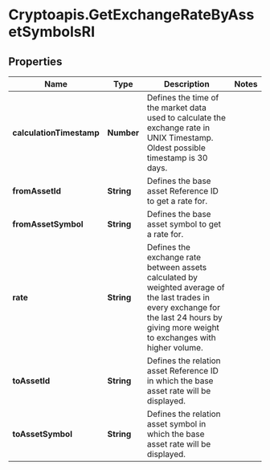 # Cryptoapis.GetExchangeRateByAssetSymbolsRI

## Properties

Name | Type | Description | Notes
------------ | ------------- | ------------- | -------------
**calculationTimestamp** | **Number** | Defines the time of the market data used to calculate the exchange rate in UNIX Timestamp. Oldest possible timestamp is 30 days. | 
**fromAssetId** | **String** | Defines the base asset Reference ID to get a rate for. | 
**fromAssetSymbol** | **String** | Defines the base asset symbol to get a rate for. | 
**rate** | **String** | Defines the exchange rate between assets calculated by weighted average of the last trades in every exchange for the last 24 hours by giving more weight to exchanges with higher volume. | 
**toAssetId** | **String** | Defines the relation asset Reference ID in which the base asset rate will be displayed. | 
**toAssetSymbol** | **String** | Defines the relation asset symbol in which the base asset rate will be displayed. | 


